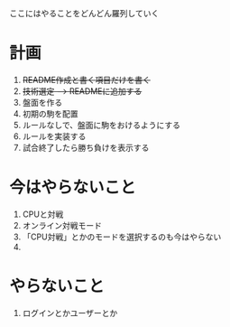 ここにはやることをどんどん羅列していく
# 計画

1. ~~README作成と書く項目だけを書く~~
1. ~~技術選定 --> READMEに追加する~~
1. 盤面を作る
1. 初期の駒を配置
1. ルールなしで、盤面に駒をおけるようにする
1. ルールを実装する
1. 試合終了したら勝ち負けを表示する


# 今はやらないこと

1. CPUと対戦
1. オンライン対戦モード
1. 「CPU対戦」とかのモードを選択するのも今はやらない
1. 

# やらないこと

1. ログインとかユーザーとか
